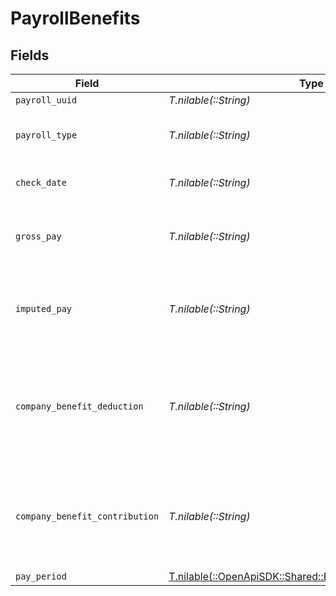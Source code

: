 # PayrollBenefits


## Fields

| Field                                                                                                      | Type                                                                                                       | Required                                                                                                   | Description                                                                                                |
| ---------------------------------------------------------------------------------------------------------- | ---------------------------------------------------------------------------------------------------------- | ---------------------------------------------------------------------------------------------------------- | ---------------------------------------------------------------------------------------------------------- |
| `payroll_uuid`                                                                                             | *T.nilable(::String)*                                                                                      | :heavy_minus_sign:                                                                                         | N/A                                                                                                        |
| `payroll_type`                                                                                             | *T.nilable(::String)*                                                                                      | :heavy_minus_sign:                                                                                         | Whether it is regular or bonus payroll                                                                     |
| `check_date`                                                                                               | *T.nilable(::String)*                                                                                      | :heavy_minus_sign:                                                                                         | Check date of this payroll.                                                                                |
| `gross_pay`                                                                                                | *T.nilable(::String)*                                                                                      | :heavy_minus_sign:                                                                                         | Gross pay for this employee on the payroll.                                                                |
| `imputed_pay`                                                                                              | *T.nilable(::String)*                                                                                      | :heavy_minus_sign:                                                                                         | Total imputed pay for this employee on the payroll.                                                        |
| `company_benefit_deduction`                                                                                | *T.nilable(::String)*                                                                                      | :heavy_minus_sign:                                                                                         | The employee benefit deduction amount for this employee on the payroll.                                    |
| `company_benefit_contribution`                                                                             | *T.nilable(::String)*                                                                                      | :heavy_minus_sign:                                                                                         | The company contribution amount for this employee on the payroll.                                          |
| `pay_period`                                                                                               | [T.nilable(::OpenApiSDK::Shared::BenefitSummaryPayPeriod)](../../models/shared/benefitsummarypayperiod.md) | :heavy_minus_sign:                                                                                         | N/A                                                                                                        |